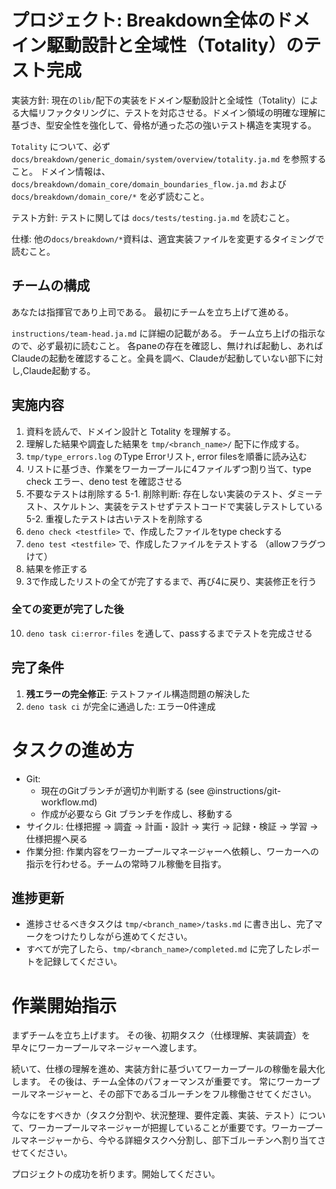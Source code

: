 # プロジェクト: Breakdown全体のドメイン駆動設計と全域性（Totality）のテスト完成

実装方針:
現在の`lib/`配下の実装をドメイン駆動設計と全域性（Totality）による大幅リファクタリングに、テストを対応させる。ドメイン領域の明確な理解に基づき、型安全性を強化して、骨格が通った芯の強いテスト構造を実現する。

`Totality` について、必ず `docs/breakdown/generic_domain/system/overview/totality.ja.md` を参照すること。
ドメイン情報は、 `docs/breakdown/domain_core/domain_boundaries_flow.ja.md` および `docs/breakdown/domain_core/*` を必ず読むこと。

テスト方針:
テストに関しては `docs/tests/testing.ja.md` を読むこと。

仕様:
他の`docs/breakdown/*`資料は、適宜実装ファイルを変更するタイミングで読むこと。

## チームの構成

あなたは指揮官であり上司である。
最初にチームを立ち上げて進める。

`instructions/team-head.ja.md` に詳細の記載がある。
チーム立ち上げの指示なので、必ず最初に読むこと。
各paneの存在を確認し、無ければ起動し、あればClaudeの起動を確認すること。全員を調べ、Claudeが起動していない部下に対し,Claude起動する。


## 実施内容

1. 資料を読んで、ドメイン設計と Totality を理解する。
2. 理解した結果や調査した結果を `tmp/<branch_name>/` 配下に作成する。
3. `tmp/type_errors.log` のType Errorリスト, error filesを順番に読み込む
4. リストに基づき、作業をワーカープールに4ファイルずつ割り当て、type check エラー、deno test を確認させる
5. 不要なテストは削除する
5-1. 削除判断: 存在しない実装のテスト、ダミーテスト、スケルトン、実装をテストせずテストコードで実装しテストしている
5-2. 重複したテストは古いテストを削除する
6. `deno check <testfile>` で、作成したファイルをtype checkする
7. `deno test <testfile>` で、作成したファイルをテストする （allowフラグつけて）
8. 結果を修正する
9. 3で作成したリストの全てが完了するまで、再び4に戻り、実装修正を行う

### 全ての変更が完了した後

10. `deno task ci:error-files` を通して、passするまでテストを完成させる

## 完了条件

1. **残エラーの完全修正**: テストファイル構造問題の解決した
2. `deno task ci` が完全に通過した: エラー0件達成



# タスクの進め方

- Git:
  - 現在のGitブランチが適切か判断する (see @instructions/git-workflow.md)
  - 作成が必要なら Git ブランチを作成し、移動する
- サイクル: 仕様把握 → 調査 → 計画・設計 → 実行 → 記録・検証 → 学習 → 仕様把握へ戻る
- 作業分担: 作業内容をワーカープールマネージャーへ依頼し、ワーカーへの指示を行わせる。チームの常時フル稼働を目指す。

## 進捗更新

- 進捗させるべきタスクは `tmp/<branch_name>/tasks.md` に書き出し、完了マークをつけたりしながら進めてください。
- すべてが完了したら、`tmp/<branch_name>/completed.md` に完了したレポートを記録してください。

# 作業開始指示

まずチームを立ち上げます。
その後、初期タスク（仕様理解、実装調査）を早々にワーカープールマネージャーへ渡します。

続いて、仕様の理解を進め、実装方針に基づいてワーカープールの稼働を最大化します。
その後は、チーム全体のパフォーマンスが重要です。
常にワーカープールマネージャーと、その部下であるゴルーチンをフル稼働させてください。

今なにをすべきか（タスク分割や、状況整理、要件定義、実装、テスト）について、ワーカープールマネージャーが把握していることが重要です。ワーカープールマネージャーから、今やる詳細タスクへ分割し、部下ゴルーチンへ割り当てさせてください。

プロジェクトの成功を祈ります。開始してください。

